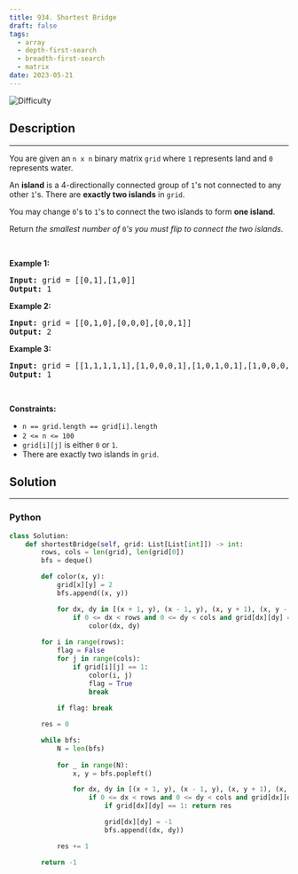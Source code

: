 ```yaml
---
title: 934. Shortest Bridge
draft: false
tags: 
  - array
  - depth-first-search
  - breadth-first-search
  - matrix
date: 2023-05-21
---
```


![Difficulty](https://img.shields.io/badge/Difficulty-Medium-blue.svg)

## Description

---
<p>You are given an <code>n x n</code> binary matrix <code>grid</code> where <code>1</code> represents land and <code>0</code> represents water.</p>

<p>An <strong>island</strong> is a 4-directionally connected group of <code>1</code>&#39;s not connected to any other <code>1</code>&#39;s. There are <strong>exactly two islands</strong> in <code>grid</code>.</p>

<p>You may change <code>0</code>&#39;s to <code>1</code>&#39;s to connect the two islands to form <strong>one island</strong>.</p>

<p>Return <em>the smallest number of </em><code>0</code><em>&#39;s you must flip to connect the two islands</em>.</p>

<p>&nbsp;</p>
<p><strong class="example">Example 1:</strong></p>

<pre>
<strong>Input:</strong> grid = [[0,1],[1,0]]
<strong>Output:</strong> 1
</pre>

<p><strong class="example">Example 2:</strong></p>

<pre>
<strong>Input:</strong> grid = [[0,1,0],[0,0,0],[0,0,1]]
<strong>Output:</strong> 2
</pre>

<p><strong class="example">Example 3:</strong></p>

<pre>
<strong>Input:</strong> grid = [[1,1,1,1,1],[1,0,0,0,1],[1,0,1,0,1],[1,0,0,0,1],[1,1,1,1,1]]
<strong>Output:</strong> 1
</pre>

<p>&nbsp;</p>
<p><strong>Constraints:</strong></p>

<ul>
	<li><code>n == grid.length == grid[i].length</code></li>
	<li><code>2 &lt;= n &lt;= 100</code></li>
	<li><code>grid[i][j]</code> is either <code>0</code> or <code>1</code>.</li>
	<li>There are exactly two islands in <code>grid</code>.</li>
</ul>


## Solution

---
### Python
``` py title='shortest-bridge'
class Solution:
    def shortestBridge(self, grid: List[List[int]]) -> int:
        rows, cols = len(grid), len(grid[0])
        bfs = deque()

        def color(x, y):
            grid[x][y] = 2
            bfs.append((x, y))

            for dx, dy in [(x + 1, y), (x - 1, y), (x, y + 1), (x, y - 1)]:
                if 0 <= dx < rows and 0 <= dy < cols and grid[dx][dy] == 1:
                    color(dx, dy)
        
        for i in range(rows):
            flag = False
            for j in range(cols):
                if grid[i][j] == 1:
                    color(i, j)
                    flag = True
                    break
            
            if flag: break

        res = 0

        while bfs:
            N = len(bfs)
            
            for _ in range(N):
                x, y = bfs.popleft()

                for dx, dy in [(x + 1, y), (x - 1, y), (x, y + 1), (x, y - 1)]:
                    if 0 <= dx < rows and 0 <= dy < cols and grid[dx][dy] != -1:
                        if grid[dx][dy] == 1: return res

                        grid[dx][dy] = -1
                        bfs.append((dx, dy))

            res += 1

        return -1


```

